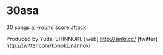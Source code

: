 30asa
=====
30 songs all-round score attack.

Produced by Yudai SHINNOKI.
[web] http://sinki.cc/
[twitter] http://twitter.com/konoki_nannoki
